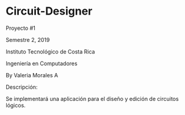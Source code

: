# Circuit-Designer
Proyecto #1

Semestre 2, 2019

Instituto Tecnológico de Costa Rica

Ingeniería en Computadores

By Valeria Morales A

Descripción:

Se implementará una aplicación para el diseño y edición de circuitos lógicos.
